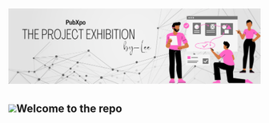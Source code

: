 <!-- add a personalised banner -->
<h1><img src="PubXpo Banner.png"></h1>

<!-- say a short message -->
<h2 style="font-weight:Regular; text-decoration:none" align="left"> <img src="https://media.giphy.com/media/hvRJCLFzcasrR4ia7z/giphy.gif" width="4%">Welcome to the repo</h2>
 <br>

